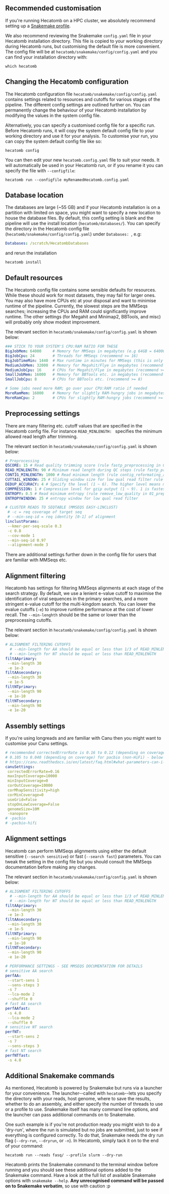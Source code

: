 ## Recommended customisation

If you're running Hecatomb on a HPC cluster, we absolutely recommend setting up a 
[Snakemake profile](profiles.md).

We also recommend reviewing the Snakemake `config.yaml` file in your Hecatomb installation directory.
This file is copied to your working directory during Hecatomb runs, but customising the default file is more convenient.
The config file will be at `hecatomb/snakemake/config/config.yaml` and you can find your installation directory with:

```shell
which hecatomb
```

## Changing the Hecatomb configuration

The Hecatomb configuration file `hecatomb/snakemake/config/config.yaml` contains settings related to resources and 
cutoffs for various stages of the pipeline. The different config settings are outlined further on.
You can permanently change the behaviour of your Hecatomb installation by modifying the values in the system config file.

Alternatively, you can specify a customised config file for a specific run.
Before Hecatomb runs, it will copy the system default config file to your working directory and use it for your analysis.
To customise your run, you can copy the system default config file like so:

```shell
hecatomb config
```

You can then edit your new `hecatomb.config.yaml` file to suit your needs.
It will automatically be used in your Hecatomb run, or if you rename it you can specify the file with `--configfile`:

```shell
hecatomb run --configfile myRenamedHecatomb.config.yaml
```

## Database location

The databases are large (~55 GB) and if your Hecatomb installation is on a partition with limited on space,
you might want to specify a new location to house the database files. 
By default, this config setting is blank and the pipeline will use the install location (`hecatomb/databases/`).
You can specify the directory in the Hecatomb config file (`hecatomb/snakemake/config/config.yaml`) under `Databases: `, 
e.g:

```yaml
Databases: /scratch/HecatombDatabases
```

and rerun the installation 

```shell
hecatomb install
```

## Default resources

The Hecatomb config file contains some sensible defaults for resources.
While these should work for most datasets, they may fail for larger ones.
You may also have more CPUs etc at your disposal and want to minimise runtime of the pipeline.
Currently, the slowest steps are the MMSeqs searches; increasing the CPUs and RAM could significantly improve runtime.
The other settings (for Megahit and Minimap2, BBTools, and misc) will probably only show modest improvement.

The relevant section in `hecatomb/snakemake/config/config.yaml` is shown below:

```yaml
### STICK TO YOUR SYSTEM'S CPU:RAM RATIO FOR THESE
BigJobMem: 64000     # Memory for MMSeqs in megabytes (e.g 64GB = 64000, recommend >= 64000)
BigJobCpu: 24        # Threads for MMSeqs (recommend >= 16)
BigJobTimeMin: 1440  # Max runtime in minutes for MMSeqs (this is only enforced by the Snakemake profile)
MediumJobMem: 32000  # Memory for Megahit/Flye in megabytes (recommend >= 32000)
MediumJobCpu: 16     # CPUs for Megahit/Flye in megabytes (recommend >= 16)
SmallJobMem: 16000   # Memory for BBTools etc. in megabytes (recommend >= 16000)
SmallJobCpu: 8       # CPUs for BBTools etc. (recommend >= 8)

# Some jobs need more RAM; go over your CPU:RAM ratio if needed
MoreRamMem: 16000    # Memory for slightly RAM-hungry jobs in megabytes (recommend >= 16000)
MoreRamCpu: 2        # CPUs for slightly RAM-hungry jobs (recommend >= 2)
```

## Preprocessing settings

There are many filtering etc. cutoff values that are specified in the Hecatomb config file.
For instance `READ_MINLENGTH: ` specifies the minimum allowed read length after trimming.

The relevant section in `hecatomb/snakemake/config/config.yaml` is shown below:

```yaml
# Preprocessing
QSCORE: 15 # Read quality trimming score (rule fastp_preprocessing in 01_preprocessing.smk)
READ_MINLENGTH: 90 # Minimum read length during QC steps (rule fastp_preprocessing in 01_preprocessing.smk)
CONTIG_MINLENGTH: 1000 # Read minimum length (rule contig_reformating_and_stats in 01_preprocessing.smk)
CUTTAIL_WINDOW: 25 # Sliding window size for low qual read filter rule fastp_preprocessing in 01_preprocessing.smk)
DEDUP_ACCURACY: 4 # Specify the level (1 ~ 6). The higher level means more memory usage and more running time, but lower risk of incorrect deduplication marking (rule fastp_preprocessing in 01_preprocessing.smk)
COMPRESSION: 1 # Compression level for gzip output (1 ~ 9). 1 is fastest, 9 is smallest. Default is 1, based on assumption of large scratch space (rule fastp_preprocessing in 01_preprocessing.smk)
ENTROPY: 0.5 # Read minimum entropy (rule remove_low_quality in 01_preprocessing.smk)
ENTROPYWINDOW: 25 # entropy window for low qual read filter

# CLUSTER READS TO SEQTABLE (MMSEQS EASY-LINCLUST)
 # -c = req coverage of target seq
 # --min-seq-id = req identity [0-1] of alignment
linclustParams:
 --kmer-per-seq-scale 0.3
 -c 0.8
 --cov-mode 1
 --min-seq-id 0.97
 --alignment-mode 3
```

There are additional settings further down in the config file for users that are familiar with MMSeqs etc.

## Alignment filtering

Hecatomb has settings for filtering MMSeqs alignments at each stage of the search strategy.
By default, we use a lenient e-value cutoff to maximise the identification of viral sequences in the primary searches,
and a more stringent e-value cutoff for the multi-kingdom search.
You can lower the evalue cutoffs (`-e`) to improve runtime performance at the cost of lower recall.
The `--min-lenghth` should be the same or lower than the preprocessing cutoffs.

The relevant section in `hecatomb/snakemake/config/config.yaml` is shown below:

```yaml
# ALIGNMENT FILTERING CUTOFFS
  # --min-length for AA should be equal or less than 1/3 of READ_MINLENGTH
  # --min-length for NT should be equal or less than READ_MINLENGTH
filtAAprimary:
 --min-length 30
 -e 1e-3
filtAAsecondary:
 --min-length 30
 -e 1e-5
filtNTprimary:
 --min-length 90
 -e 1e-10
filtNTsecondary:
 --min-length 90
 -e 1e-20
```

## Assembly settings

If you're using longreads and are familiar with Canu then you might want to customise your Canu settings.

```yaml
# recommended correctedErrorRate is 0.16 to 0.12 (depending on coverage) for nanopore and
# 0.105 to 0.040 (depending on coverage) for pacbio (non-HiFi) - below is low-coverage nanopore
# https://canu.readthedocs.io/en/latest/faq.html#what-parameters-can-i-tweak
canuSettings:
 correctedErrorRate=0.16
 maxInputCoverage=10000
 minInputCoverage=0
 corOutCoverage=10000
 corMhapSensitivity=high
 corMinCoverage=0
 useGrid=False
 stopOnLowCoverage=False
 genomeSize=10M
 -nanopore
# -pacbio
# -pacbio-hifi
```

## Alignment settings

Hecatomb can perform MMSeqs alignments using either the default sensitive (`--search sensitive`) or fast (`--search fast`) parameters.
You can tweak the setting in the config file but you should consult the MMSeqs documentation before making any changes.

The relevant section in `hecatomb/snakemake/config/config.yaml` is shown below:

```yaml
# ALIGNMENT FILTERING CUTOFFS
  # --min-length for AA should be equal or less than 1/3 of READ_MINLENGTH
  # --min-length for NT should be equal or less than READ_MINLENGTH
filtAAprimary:
 --min-length 30
 -e 1e-3
filtAAsecondary:
 --min-length 30
 -e 1e-5
filtNTprimary:
 --min-length 90
 -e 1e-10
filtNTsecondary:
 --min-length 90
 -e 1e-20

# PERFORMANCE SETTINGS - SEE MMSEQS DOCUMENTATION FOR DETAILS
# sensitive AA search
perfAA:
 --start-sens 1
 --sens-steps 3
 -s 7
 --lca-mode 2
 --shuffle 0
# fast AA search
perfAAfast:
 -s 4.0
 --lca-mode 2
 --shuffle 0
# sensitive NT search
perfNT:
 --start-sens 2
 -s 7
 --sens-steps 3
# fast NT search
perfNTfast:
 -s 4.0
```

## Additional Snakemake commands

As mentioned, Hecatomb is powered by Snakemake but runs via a launcher for your convenience.
The launcher--called with `hecatomb`--lets you specify the directory with your reads, host genome, where to save the results,
whether to do an assembly, and either specify the number of threads to use or a profile to use.
Snakemake itself has many command line options, and the launcher can pass additional commands on to Snakemake.

One such example is if you're not production ready you might wish to do a 'dry-run', where the run is simulated but no 
jobs are submitted, just to see if everything is configured correctly.
To do that, Snakemake needs the dry run flag (`--dry-run`, `--dryrun`, or `-n`).
In Hecatomb, simply tack it on to the end of your command:

```shell
hecatomb run --reads fasq/ --profile slurm --dry-run
```

Hecatomb prints the Snakemake command to the terminal window before running and you should see these additional options 
added to the Snakemake command. Have a look at the full list of available Snakemake options with `snakemake --help`. 
__Any unrecognised command will be passed on to Snakemake verbatim__, so use with caution :p

